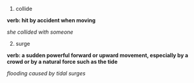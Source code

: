 1. collide

**verb: hit by accident when moving**

*she collided with someone*

2. surge

**verb: a sudden powerful forward or upward movement, especially by a crowd or by a natural force such as the tide**

*flooding caused by tidal surges*
